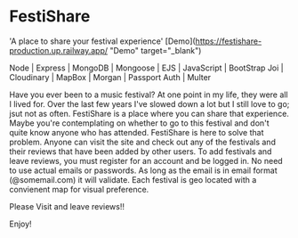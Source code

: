 # FestiShare
'A place to share your festival experience'
[Demo](https://festishare-production.up.railway.app/ "Demo" target="_blank")

Node | Express | MongoDB | Mongoose | EJS | JavaScript | BootStrap
   Joi | Cloudinary | MapBox | Morgan | Passport Auth | Multer

Have you ever been to a music festival? At one point in my life, they were all I lived for. Over the last few years I've slowed down a lot but I still love to go; jsut not as often. FestiShare is a place where you can share that experience. Maybe you're contemplating on whether to go to this festival and don't quite know anyone who has attended. FestiShare is here to solve that problem. Anyone can visit the site and check out any of the festivals and their reviews that have been added by other users. To add festivals and leave reviews, you must register for an account and be logged in. No need to use actual emails or passwords. As long as the email is in email format (@somemail.com) it will validate. Each festival is geo located with a convienent map for visual preference. 

Please Visit and leave reviews!!

Enjoy!

